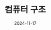 ---
title: 컴퓨터 구조
parent: 컴퓨터 과학
nav_order: 1
date: 2024-11-17
excerpt: 컴퓨터 구조는 컴퓨터 시스템의 하드웨어 구성 요소와 이들이 어떻게 상호작용하는지를 이해하는 학문으로, 효율적인 컴퓨터 설계를 위한 기초를 제공합니다.
permalink: /computer-architecture.html
---